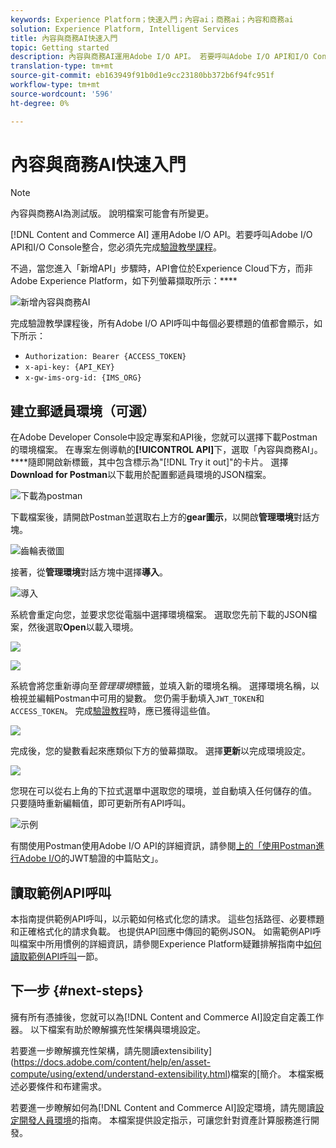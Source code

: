 ```yaml
---
keywords: Experience Platform；快速入門；內容ai；商務ai；內容和商務ai
solution: Experience Platform, Intelligent Services
title: 內容與商務AI快速入門
topic: Getting started
description: 內容與商務AI運用Adobe I/O API。 若要呼叫Adobe I/O API和I/O Console整合，您必須先完成驗證教學課程。
translation-type: tm+mt
source-git-commit: eb163949f91b0d1e9cc23180bb372b6f94fc951f
workflow-type: tm+mt
source-wordcount: '596'
ht-degree: 0%

---
```



# 內容與商務AI快速入門

>[!NOTE]
>
>內容與商務AI為測試版。 說明檔案可能會有所變更。

[!DNL Content and Commerce AI] 運用Adobe I/O API。若要呼叫Adobe I/O API和I/O Console整合，您必須先完成[驗證教學課程](https://www.adobe.com/go/platform-api-authentication-en)。

不過，當您進入「新增API」步驟時，API會位於Experience Cloud下方，而非Adobe Experience Platform，如下列螢幕擷取所示：****

![新增內容與商務AI](./images/add-api.png)

完成驗證教學課程後，所有Adobe I/O API呼叫中每個必要標題的值都會顯示，如下所示：

- `Authorization: Bearer {ACCESS_TOKEN}`
- `x-api-key: {API_KEY}`
- `x-gw-ims-org-id: {IMS_ORG}`

## 建立郵遞員環境（可選）

在Adobe Developer Console中設定專案和API後，您就可以選擇下載Postman的環境檔案。 在專案左側導軌的&#x200B;**[!UICONTROL API]**&#x200B;下，選取「內容與商務AI」。 ****&#x200B;隨即開啟新標籤，其中包含標示為&quot;[!DNL Try it out]&quot;的卡片。 選擇&#x200B;**Download for Postman**&#x200B;以下載用於配置郵遞員環境的JSON檔案。

![下載為postman](./images/add-to-postman.png)

下載檔案後，請開啟Postman並選取右上方的&#x200B;**gear圖示**，以開啟&#x200B;**管理環境**&#x200B;對話方塊。

![齒輪表徵圖](./images/select-gear-icon.png)

接著，從&#x200B;**管理環境**&#x200B;對話方塊中選擇&#x200B;**導入**。

![導入](./images/import.png)

系統會重定向您，並要求您從電腦中選擇環境檔案。 選取您先前下載的JSON檔案，然後選取&#x200B;**Open**&#x200B;以載入環境。

![](./images/choose-your-file.png)

![](./images/click-open.png)

系統會將您重新導向至&#x200B;*管理環境*&#x200B;標籤，並填入新的環境名稱。 選擇環境名稱，以檢視並編輯Postman中可用的變數。 您仍需手動填入`JWT_TOKEN`和`ACCESS_TOKEN`。 完成[驗證教程](https://www.adobe.com/go/platform-api-authentication-en)時，應已獲得這些值。

![](./images/re-direct.png)

完成後，您的變數看起來應類似下方的螢幕擷取。 選擇&#x200B;**更新**&#x200B;以完成環境設定。

![](./images/final-environment.png)

您現在可以從右上角的下拉式選單中選取您的環境，並自動填入任何儲存的值。 只要隨時重新編輯值，即可更新所有API呼叫。

![示例](./images/select-environment.png)

有關使用Postman使用Adobe I/O API的詳細資訊，請參閱[上的「使用Postman進行Adobe I/O](https://medium.com/adobetech/using-postman-for-jwt-authentication-on-adobe-i-o-7573428ffe7f)的JWT驗證的中篇貼文」。

## 讀取範例API呼叫

本指南提供範例API呼叫，以示範如何格式化您的請求。 這些包括路徑、必要標題和正確格式化的請求負載。 也提供API回應中傳回的範例JSON。 如需範例API呼叫檔案中所用慣例的詳細資訊，請參閱Experience Platform疑難排解指南中[如何讀取範例API呼叫](../../landing/troubleshooting.md)一節。

## 下一步 {#next-steps}

擁有所有憑據後，您就可以為[!DNL Content and Commerce AI]設定自定義工作器。 以下檔案有助於瞭解擴充性架構與環境設定。

若要進一步瞭解擴充性架構，請先閱讀extensibility](https://docs.adobe.com/content/help/en/asset-compute/using/extend/understand-extensibility.html)檔案的[簡介。 本檔案概述必要條件和布建需求。

若要進一步瞭解如何為[!DNL Content and Commerce AI]設定環境，請先閱讀[設定開發人員環境](https://docs.adobe.com/content/help/en/asset-compute/using/extend/setup-environment.html)的指南。 本檔案提供設定指示，可讓您針對資產計算服務進行開發。